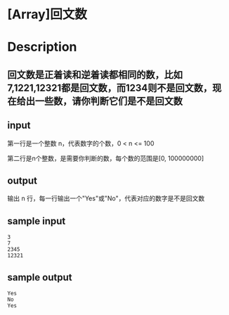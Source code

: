 # [Array]回文数

# Description
## 回文数是正着读和逆着读都相同的数，比如7,1221,12321都是回文数，而1234则不是回文数，现在给出一些数，请你判断它们是不是回文数

## input
第一行是一个整数 n，代表数字的个数，0 < n <= 100

第二行是n个整数，是需要你判断的数，每个数的范围是[0, 100000000]

## output
输出 n 行，每一行输出一个"Yes"或"No"，代表对应的数字是不是回文数

## sample input
```
3
7
2345
12321
```

## sample output
```
Yes
No
Yes
```
